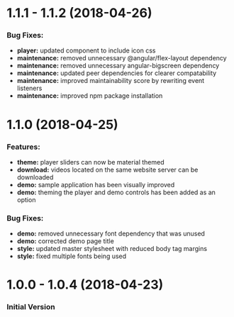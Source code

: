 # 1.1.1 - 1.1.2 (2018-04-26)

### Bug Fixes:

- **player:** updated component to include icon css
- **maintenance:** removed unnecessary @angular/flex-layout dependency
- **maintenance:** removed unnecessary angular-bigscreen dependency
- **maintenance:** updated peer dependencies for clearer compatability
- **maintenance:** improved maintainability score by rewriting event listeners
- **maintenance:** improved npm package installation



# 1.1.0 (2018-04-25)

### Features:

- **theme:** player sliders can now be material themed
- **download:** videos located on the same website server can be downloaded
- **demo:** sample application has been visually improved
- **demo:** theming the player and demo controls has been added as an option

### Bug Fixes:

- **demo:** removed unnecessary font dependency that was unused
- **demo:** corrected demo page title
- **style:** updated master stylesheet with reduced body tag margins
- **style:** fixed multiple fonts being used



# 1.0.0 - 1.0.4 (2018-04-23)

### Initial Version
